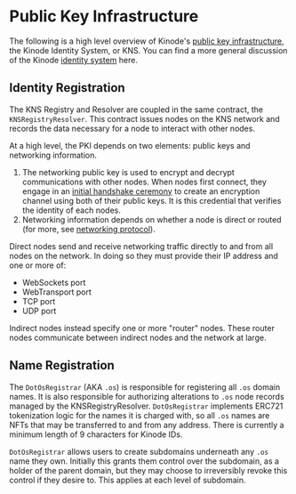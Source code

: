 # Public Key Infrastructure

The following is a high level overview of Kinode's [public key infrastructure](https://en.wikipedia.org/wiki/Public_key_infrastructure), the Kinode Identity System, or KNS.
You can find a more general discussion of the Kinode [identity system](./identity_system.md) here.

## Identity Registration

The KNS Registry and Resolver are coupled in the same contract, the `KNSRegistryResolver`.
This contract issues nodes on the KNS network and records the data necessary for a node to interact with other nodes.

At a high level, the PKI depends on two elements: public keys and networking information.

1. The networking public key is used to encrypt and decrypt communications with other nodes.
When nodes first connect, they engage in an [initial handshake ceremony](./networking_protocol.md#32-establishing-a-connection) to create an encryption channel using both of their public keys.
It is this credential that verifies the identity of each nodes.
2. Networking information depends on whether a node is direct or routed (for more, see [networking protocol](./networking_protocol.md)).

Direct nodes send and receive networking traffic directly to and from all nodes on the network. In doing so they must provide their IP address and one or more of:
* WebSockets port
* WebTransport port
* TCP port
* UDP port

Indirect nodes instead specify one or more "router" nodes.
These router nodes communicate between indirect nodes and the network at large.

## Name Registration

The `DotOsRegistrar` (AKA `.os`) is responsible for registering all `.os` domain names.
It is also responsible for authorizing alterations to `.os` node records managed by the KNSRegistryResolver.
`DotOsRegistrar` implements ERC721 tokenization logic for the names it is charged with, so all `.os` names are NFTs that may be transferred to and from any address.
There is currently a minimum length of 9 characters for Kinode IDs.

`DotOsRegistrar` allows users to create subdomains underneath any `.os` name they own.
Initially this grants them control over the subdomain, as a holder of the parent domain, but they may choose to irreversibly revoke this control if they desire to.
This applies at each level of subdomain.
